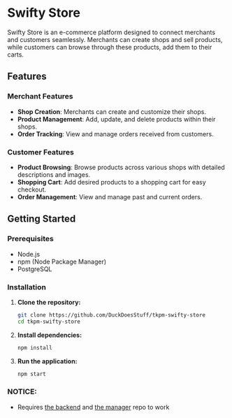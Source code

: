 
# Swifty Store

Swifty Store is an e-commerce platform designed to connect merchants and customers seamlessly. Merchants can create shops and sell products, while customers can browse through these products, add them to their carts.

## Features

### Merchant Features
- **Shop Creation**: Merchants can create and customize their shops.
- **Product Management**: Add, update, and delete products within their shops.
- **Order Tracking**: View and manage orders received from customers.

### Customer Features
- **Product Browsing**: Browse products across various shops with detailed descriptions and images.
- **Shopping Cart**: Add desired products to a shopping cart for easy checkout.
- **Order Management**: View and manage past and current orders.

## Getting Started

### Prerequisites
- Node.js
- npm (Node Package Manager)
- PostgreSQL

### Installation

1. **Clone the repository:**
    ```bash
    git clone https://github.com/DuckDoesStuff/tkpm-swifty-store
    cd tkpm-swifty-store
    ```

2. **Install dependencies:**
    ```bash
    npm install
    ```

3. **Run the application:**
    ```bash
    npm start
    ```

### NOTICE:
- Requires [the backend](https://github.com/DuckDoesStuff/tkpm-swifty-backend) and [the manager](https://github.com/DuckDoesStuff/tkpm-swifty-manager) repo to work
